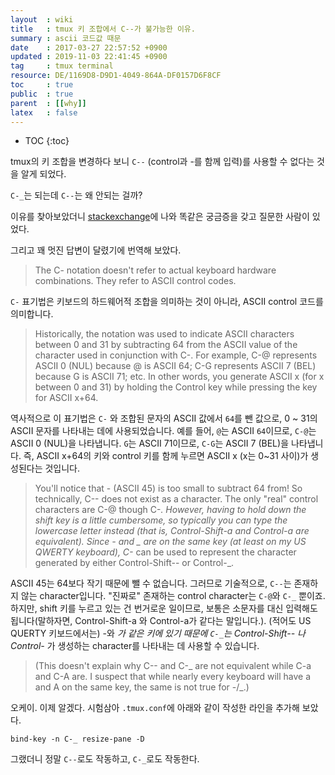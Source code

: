 ```yaml
---
layout  : wiki
title   : tmux 키 조합에서 C--가 불가능한 이유.
summary : ascii 코드값 때문
date    : 2017-03-27 22:57:52 +0900
updated : 2019-11-03 22:41:45 +0900
tag     : tmux terminal
resource: DE/1169D8-D9D1-4049-864A-DF0157D6F8CF
toc     : true
public  : true
parent  : [[why]]
latex   : false
---
```

* TOC
{:toc}


tmux의 키 조합을 변경하다 보니 `C--` (control과 -를 함께 입력)를 사용할 수 없다는 것을 알게 되었다.

`C-_`는 되는데 `C--`는 왜 안되는 걸까?

이유를 찾아보았더니 [stackexchange](https://unix.stackexchange.com/questions/158278/tmux-how-do-i-bind-to-c-control-minus)에 나와 똑같은 궁금증을 갖고 질문한 사람이 있었다.

그리고 꽤 멋진 답변이 달렸기에 번역해 보았다.

> The C- notation doesn't refer to actual keyboard hardware combinations. They refer to ASCII control codes.

`C-` 표기법은 키보드의 하드웨어적 조합을 의미하는 것이 아니라, ASCII control 코드를 의미합니다.

> Historically, the notation was used to indicate ASCII characters between 0 and 31 by subtracting 64 from the ASCII value of the character used in conjunction with C-. For example, C-@ represents ASCII 0 (NUL) because @ is ASCII 64; C-G represents ASCII 7 (BEL) because G is ASCII 71; etc. In other words, you generate ASCII x (for x between 0 and 31) by holding the Control key while pressing the key for ASCII x+64.

역사적으로 이 표기법은 `C-` 와 조합된 문자의 ASCII 값에서 `64`를 뺀 값으로, 0 ~ 31의 ASCII 문자를 나타내는 데에 사용되었습니다. 예를 들어, `@`는 ASCII `64`이므로, `C-@`는 ASCII 0 (NUL)을 나타냅니다. `G`는 ASCII 71이므로, `C-G`는 ASCII 7 (BEL)을 나타냅니다. 즉, ASCII x+64의 키와 control 키를 함께 누르면 ASCII x (x는 0~31 사이)가 생성된다는 것입니다.

> You'll notice that - (ASCII 45) is too small to subtract 64 from! So technically, C-- does not exist as a character. The only "real" control characters are C-@ though C-_. However, having to hold down the shift key is a little cumbersome, so typically you can type the lowercase letter instead (that is, Control-Shift-a and Control-a are equivalent). Since - and _ are on the same key (at least on my US QWERTY keyboard), C-_ can be used to represent the character generated by either Control-Shift-- or Control-_.

ASCII 45는 64보다 작기 때문에 뺄 수 없습니다. 그러므로 기술적으로, `C--`는 존재하지 않는 character입니다.
"진짜로" 존재하는 control character는 `C-@`와 `C-_` 뿐이죠. 하지만, shift 키를 누르고 있는 건 번거로운 일이므로, 보통은 소문자를 대신 입력해도 됩니다(말하자면, Control-Shift-a 와 Control-a가 같다는 말입니다.). (적어도 US QUERTY 키보드에서는) -와 _가 같은 키에 있기 때문에 `C-_`는 Control-Shift-- 나 Control-_ 가 생성하는 character를 나타내는 데 사용할 수 있습니다.

> (This doesn't explain why C-- and C-_ are not equivalent while C-a and C-A are. I suspect that while nearly every keyboard will have a and A on the same key, the same is not true for -/_.)

오케이. 이제 알겠다. 시험삼아 `.tmux.conf`에 아래와 같이 작성한 라인을 추가해 보았다.

```
bind-key -n C-_ resize-pane -D
```

그랬더니 정말 `C--`로도 작동하고, `C-_`로도 작동한다.


